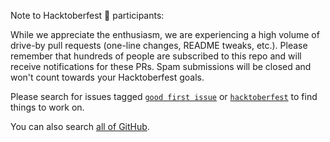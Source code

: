 Note to Hacktoberfest 🎃 participants:

While we appreciate the enthusiasm, we are experiencing a high volume of drive-by pull requests (one-line changes, README tweaks, etc.). Please remember that hundreds of people are subscribed to this repo and will receive notifications for these PRs. Spam submissions will be closed and won't count towards your Hacktoberfest goals.

Please search for issues tagged [`good first issue`][gfi] or [`hacktoberfest`][hacktoberfest] to find things to work on.

You can also search [all of GitHub][all].

[gfi]: https://github.com/reactjs/reactjs.org/issues?q=is%3Aissue+is%3Aopen+label%3A"good+first+issue"
[hacktoberfest]: https://github.com/reactjs/reactjs.org/issues?q=is%3Aissue+is%3Aopen+label%3A"good+first+issue"
[all]: https://github.com/search?q=is%3Aissue+hacktoberfest
<!--

Thank you for the PR! Contributors like you keep React awesome!

Please see the Contribution Guide for guidelines:

https://github.com/reactjs/ja.reactjs.org/blob/master/CONTRIBUTING.md

If your PR references an existing issue, please add the issue number below

-->
